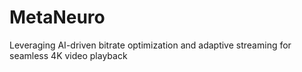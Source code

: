 # MetaNeuro
Leveraging AI-driven bitrate optimization and adaptive streaming for seamless 4K video playback
